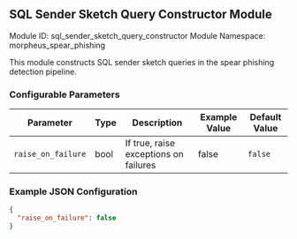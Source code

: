 <!--
SPDX-FileCopyrightText: Copyright (c) 2022-2023, NVIDIA CORPORATION & AFFILIATES. All rights reserved.
SPDX-License-Identifier: Apache-2.0

Licensed under the Apache License, Version 2.0 (the "License");
you may not use this file except in compliance with the License.
You may obtain a copy of the License at

http://www.apache.org/licenses/LICENSE-2.0

Unless required by applicable law or agreed to in writing, software
distributed under the License is distributed on an "AS IS" BASIS,
WITHOUT WARRANTIES OR CONDITIONS OF ANY KIND, either express or implied.
See the License for the specific language governing permissions and
limitations under the License.
-->


## SQL Sender Sketch Query Constructor Module

Module ID: sql_sender_sketch_query_constructor
Module Namespace: morpheus_spear_phishing

This module constructs SQL sender sketch queries in the spear phishing detection pipeline.

### Configurable Parameters

| Parameter          | Type | Description                           | Example Value | Default Value |
|--------------------|------|---------------------------------------|---------------|---------------|
| `raise_on_failure` | bool | If true, raise exceptions on failures | false         | `false`       |

### Example JSON Configuration

```json
{
  "raise_on_failure": false
}